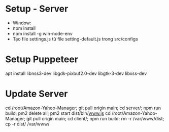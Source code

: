 # Setup - Server
- Window:
- npm install
- npm install -g win-node-env
- Tạo file settings.js từ file setting-default.js trong src/configs
# Setup Puppeteer
apt install libnss3-dev libgdk-pixbuf2.0-dev libgtk-3-dev libxss-dev

# Update Server
cd /root/Amazon-Yahoo-Manager; git pull origin main; cd server/; npm run build; pm2 delete all; pm2 start dist/bin/www.js
cd /root/Amazon-Yahoo-Manager; git pull origin main; cd client/; npm run build; rm -r /var/www/dist; cp -r dist/ /var/www/

